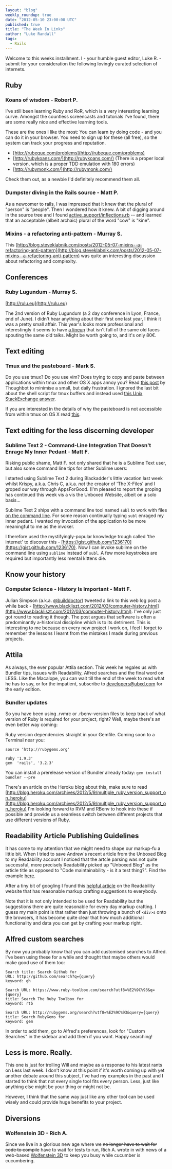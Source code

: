 ```yaml
---
layout: "blog"
weekly_roundup: true
date: "2012-05-10 23:00:00 UTC"
published: true
title: "The Week In Links"
author: "Luke Randall"
tags:
  - Rails
---
```


Welcome to this weeks installment. I - your humble guest editor, Luke R. - submit for your consideration the following lovingly curated selection of internets.

## Ruby

### Koans of wisdom - Robert P.

I've still been learning Ruby and RoR, which is a very interesting learning curve. Amongst the countless screencasts and tutorials I've found, there are some really nice and effective learning tools.

These are the ones I like the most: You can learn by doing code - and you can do it in your browser. You need to sign up for these (all free), so the system can track your progress and reputation.

* [http://rubeque.com/problems](http://rubeque.com/problems)
* [http://rubykoans.com/](http://rubykoans.com/) (There is a proper local version, which is a proper TDD emulation with 180 errors)
* [http://rubymonk.com/](http://rubymonk.com/)

Check them out, as a newbie I'd definitely recommend them all.

### Dumpster diving in the Rails source - Matt P.

As a newcomer to rails, I was impressed that it knew that the plural of "person" is "people".  Then I wondered how it knew.  A bit of digging around in the source tree and I found [active_support/inflections.rb](https://github.com/rails/rails/blob/6c367a0d787705746f262d0bd5ad8c4f13a8c809/activesupport/lib/active_support/inflections.rb) -- and learned that an acceptable (albeit archaic) plural of the word "cow" is "kine".

### Mixins - a refactoring anti-pattern - Murray S.

This [http://blog.steveklabnik.com/posts/2012-05-07-mixins--a-refactoring-anti-pattern](http://blog.steveklabnik.com/posts/2012-05-07-mixins--a-refactoring-anti-pattern) was quite an interesting discussion about refactoring and complexity.

## Conferences

### Ruby Lugundum - Murray S.

[http://rulu.eu](http://rulu.eu)

The 2nd version of Ruby Lugundum (a 2 day conference in Lyon, France, end of June).  I didn't hear anything about their first one last year, I think it was a pretty small affair.  This year's looks more professional and interestingly it seems to have [a lineup](http://2012.rulu.eu/speakers/) that isn't full of the same old faces spouting the same old talks.  Might be worth going to, and it's only 80€.

## Text editing

### Tmux and the pasteboard - Mark S.

Do you use tmux? Do you use vim? Does trying to copy and paste between applications within tmux and other OS X apps annoy you? Read [this post](http://robots.thoughtbot.com/post/19398560514/how-to-copy-and-paste-with-tmux-on-mac-os-x) by Thoughbot to minimise a small, but daily frustration. I ignored the last bit about the shell script for tmux buffers and instead used [this Unix StackExchange answer](http://unix.stackexchange.com/a/32451).

If you are interested in the details of why the pasteboard is not accessible from within tmux on OS X read [this](https://github.com/ChrisJohnsen/tmux-MacOSX-pasteboard/blob/master/README.md).

## Text editing for the less discerning developer

### Sublime Text 2 - Command-Line Integration That Doesn't Enrage My Inner Pedant - Matt F.

Risking public shame, Matt F. not only shared that he is a Sublime Text user, but also some command line tips for other Sublime users:

I started using Sublime Text 2 during Blackadder's little vacation last week whilst Krispy, a.k.a. Chris C, a.k.a. *not* the creator of 'The X-Files' and I groped our way through AppsForGood.  (I'm pleased to report the groping has continued this week vis a vis the Unboxed Website, albeit on a solo basis...

Sublime Text 2 ships with a command line tool named `subl` to work with files [on the command line](http://www.sublimetext.com/docs/2/osx_command_line.html).  For some reason continually typing `subl` enraged my inner pedant. I wanted my invocation of the application to be more meaningful to me as the invoker.

I therefore used the mystifyingly-popular knowledge trough called 'the internet' to discover this - [https://gist.github.com/1236170](https://gist.github.com/1236170).  Now I can invoke sublime on the command line using `sublime` instead of `subl`. A few more keystrokes are required but importantly less mental kittens die.

## Know your history

### Computer Science - History Is Important - Matt F.

Julian Simpson (a.k.a. [@builddoctor](https://twitter.com/builddoctor)) tweeted a link to this web log post a while back - [http://www.blackliszt.com/2012/03/computer-history.html](http://www.blackliszt.com/2012/03/computer-history.html). I've only just got round to reading it though.  The post argues that software is often a predominantly a-historical discipline which is to its detriment. This is interesting to me because on every new project I work on, I feel I forget to remember the lessons I learnt from the mistakes I made during previous projects.

## Attila

As always, the ever popular Attila section. This week he regales us with Bundler tips, issues with Readability, Alfred searches and the final word on LESS. Like the Macalope, you can wait till the end of the week to read what he has to say, or for the impatient, subscribe to developers@ubxd.com for the early edition.

### Bundler updates

So you have been using .rvmrc or .rbenv-version files to keep track of what version of Ruby is required for your project, right? Well, maybe there's an even better way coming:

Ruby version dependencies straight in your Gemfile. Coming soon to a Terminal near you:

    source 'http://rubygems.org'

    ruby '1.9.3'
    gem  'rails', '3.2.3'


You can install a prerelease version of Bundler already today:
`gem install bundler --pre`

There's an article on the Heroku blog about this, make sure to read [http://blog.heroku.com/archives/2012/5/9/multiple_ruby_version_support_on_heroku](http://blog.heroku.com/archives/2012/5/9/multiple_ruby_version_support_on_heroku)
I'm looking forward to RVM and RBenv to hook into these if possible and provide us a seamless switch between different projects that use different versions of Ruby.

## Readability Article Publishing Guidelines

It has come to my attention that we might need to shape our markup-fu a little bit. When I tried to save Andrew's recent article from the Unboxed Blog to my Readability account I noticed that the artcle parsing was not quite successful, more precisely Readability picked up "Unboxed Blog" as the article title as opposed to "Code maintainability - is it a test thing?". Find the example [here](http://www.readability.com/articles/g9qlxgpx).

After a tiny bit of googling I found this [helpful article](http://www.readability.com/publishers/guidelines) on the Readability website that has reasonable markup crafting suggestions to everybody.

Note that it is not only intended to be used for Readability but the suggestions there are quite reasonable for every day markup crafting. I guess my main point is that rather than just throwing a bunch of `<div>s` onto the browsers, it has become quite clear that how much additional functionality and data you can get by crafting your markup right.

## Alfred custom searches

By now you probably know that you can add customised searches to Alfred. I've been using these for a while and thought that maybe others would make good use of them too:

    Search title: Search Github for
    URL: http://github.com/search?q={query}
    keyword: gh

    Search URL: https://www.ruby-toolbox.com/search?utf8=%E2%9C%93&q={query}
    title: Search The Ruby Toolbox for
    keyword: rtb

    Search URL: http://rubygems.org/search?utf8=%E2%9C%93&query={query}
    title: Search RubyGems for
    keyword: gem

In order to add them, go to Alfred's preferences, look for "Custom Searches" in the sidebar and add them if you want. Happy searching!

## Less is more. Really.

This one is just for trolling Will and maybe as a response to his latest rants on Less last week. I don't know at this point if it's worth coming up with yet another debate around this subject, I've had my examples in the past and I started to think that not every single tool fits every person. Less, just like anything else might be your thing or might not be.

However, I think that the same way just like any other tool can be used wisely and could provide huge benefits to your project.


## Diversions

### Wolfenstein 3D - Rich A.

Since we live in a glorious new age where we <strike>no longer have to wait for code to compile</strike> have to wait for tests to run, Rich A. wrote in with news of a web-based [Wolfenstein 3D](http://3d.wolfenstein.com/) to keep you busy while cucumber is cucumbering.
